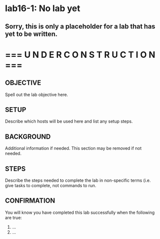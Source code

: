 # lab16-1: No lab yet
## Sorry, this is only a placeholder for a lab that has yet to be written.

# === U N D E R   C O N S T R U C T I O N ===

## OBJECTIVE

Spell out the lab objective here.

## SETUP

Describe which hosts will be used here and list any setup steps.

## BACKGROUND

Additional information if needed.  This section may be removed if not needed.

## STEPS

Describe the steps needed to complete the lab in non-specific terms (i.e. give
tasks to complete, not commands to run.

## CONFIRMATION

You will know you have completed this lab successfully when the following are true:

  1. ...
  1. ...
